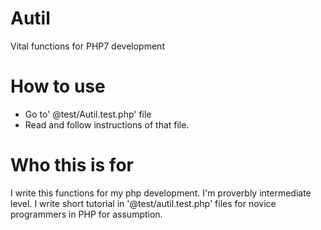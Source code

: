 # Autil
Vital functions for PHP7 development

# How to use
- Go to' @test/Autil.test.php' file
- Read and follow instructions of that file.

# Who this is for
I write this functions for my php development. I'm proverbly intermediate level.
I write short tutorial in '@test/autil.test.php' files for novice programmers in PHP for assumption.
